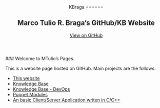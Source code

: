 <header>
KBraga
======

Marco Tulio R. Braga’s GitHub/KB Website
----------------------------------------

<a href="https://github.com/mtulio" class="btn btn-github"><span class="icon"></span>View on GitHub</a>

</header>
### <a href="#welcome-to-page" id="welcome-to-page" class="anchor"><span class="octicon octicon-link" aria-hidden="true"></span></a>Welcome to MTulio’s Pages.

This is a website page hosted on GitHub. Main projects are the follows:

-   [This website]
-   [Knowledge Base]
-   [Knowledge Base - DevOps]
-   [Puppet Modules]
-   [An basic Client/Server Application writen in C/C++]

  [This website]: https://github.com/mtulio/mtulio.github.io
  [Knowledge Base]: https://github.com/mtulio/kb
  [Knowledge Base - DevOps]: https://github.com/mtulio/DevOps
  [Puppet Modules]: https://github.com/search?q=user%3Amtulio+puppet
  [An basic Client/Server Application writen in C/C++]: https://github.com/mtulio/mtuliod
